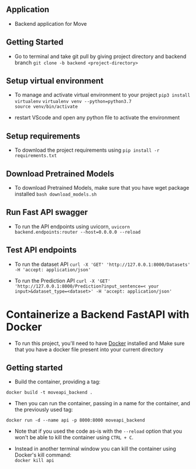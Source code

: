 ## Application
- Backend application for Move

## Getting Started
- Go to terminal and take git pull by giving project directory and backend branch
`git clone -b backend <project-directory>`

## Setup virtual environment
- To manage and activate virtual environment to your project
`pip3 install virtualenv`
`virtualenv venv --python=python3.7`    
`source venv/bin/activate`   

- restart VScode and open any python file to activate the environment
## Setup requirements
- To download the project requirements using
`pip install -r requirements.txt`

## Download Pretrained Models
- To download Pretrained Models, make sure that you have wget package installed
`bash download_models.sh`

## Run Fast API swagger 
- To run the API endpoints using uvicorn, 
`uvicorn backend.endpoints:router --host=0.0.0.0 --reload`

## Test API endpoints
- To run the dataset API 
`curl -X 'GET' 'http://127.0.0.1:8000/Datasets' -H 'accept: application/json'`

- To run the Prediction API 
`curl -X 'GET' 'http://127.0.0.1:8000/Prediction?input_sentence=< your input>&dataset_type=<dataset>' -H 'accept: application/json'`


# Containerize a Backend FastAPI with Docker
- To run this project, you'll need to have [Docker](https://docs.docker.com/get-docker/) installed and Make sure that you have a docker file present into your current directory

## Getting started
- Build the container, providing a tag:  

`docker build -t moveapi_backend . `

- Then you can run the container, passing in a name for the container, and the previously used tag:  

`docker run -d --name api -p 8000:8000 moveapi_backend`

- Note that if you used the code as-is with the `--reload` option that you won't be able to kill the container using `CTRL + C`.  

- Instead in another terminal window you can kill the container using Docker's kill command:  
`docker kill api`